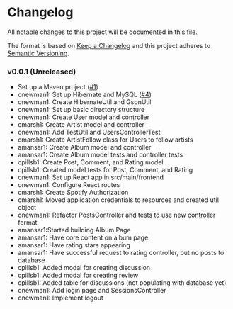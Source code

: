# Changelog
All notable changes to this project will be documented in this file.

The format is based on [Keep a Changelog](http://keepachangelog.com/en/1.0.0/)
and this project adheres to [Semantic Versioning](http://semver.org/spec/v2.0.0.html).

### v0.0.1 (Unreleased)

- Set up a Maven project ([#1](https://github.swarthmore.edu/CS71-F17/group-swatify/issues/1))
- onewman1: Set up Hibernate and MySQL ([#4](https://github.swarthmore.edu/CS71-F17/group-swatify/issues/4))
- onewman1: Create HibernateUtil and GsonUtil
- onewman1: Set up basic directory structure
- onewman1: Create User model and controller
- cmarsh1: Create Artist model and controller
- onewman1: Add TestUtil and UsersControllerTest
- cmarsh1: Create ArtistFollow class for Users to follow artists
- amansar1: Create Album model and controller
- amansar1: Create Album model tests and controller tests
- cpillsb1: Create Post, Comment, and Rating model
- cpillsb1: Created model tests for Post, Comment, and Rating
- onewman1: Set up React app in src/main/frontend
- onewman1: Configure React routes
- cmarsh1: Create Spotify Authorization
- cmarsh1: Moved application credentials to resources and created util object
- onewman1: Refactor PostsController and tests to use new controller format
- amansar1:Started building Album Page
- amansar1: Have core content on album page
- amansar1: Have rating stars appearing
- amansar1: Have successful request to rating controller, but no posts to database
- cpillsb1: Added modal for creating discussion
- cpillsb1: Added modal for creating review
- cpillsb1: Added table for discussions (not populating with database yet)
- onewman1: Add login page and SessionsController
- onewman1: Implement logout
